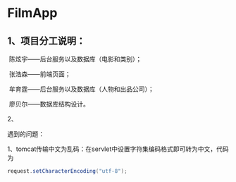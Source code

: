 # FilmApp

## 1、项目分工说明：

​	陈炫宇——后台服务以及数据库（电影和类别）；

​	张浩森——前端页面；

​	牟育霆——后台服务以及数据库（人物和出品公司）；

​	廖贝尔——数据库结构设计。

2、



遇到的问题：

1、tomcat传输中文为乱码：在servlet中设置字符集编码格式即可转为中文，代码为

~~~java
request.setCharacterEncoding("utf-8");
~~~



